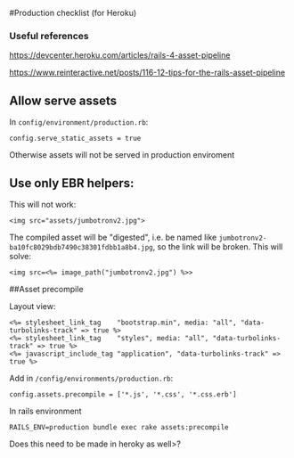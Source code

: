 #Production checklist (for Heroku)

### Useful references
https://devcenter.heroku.com/articles/rails-4-asset-pipeline

https://www.reinteractive.net/posts/116-12-tips-for-the-rails-asset-pipeline

## Allow serve assets
In `config/environment/production.rb`:
```
config.serve_static_assets = true
```
Otherwise assets will not be served in production enviroment

## Use only EBR helpers:
This will not work:
```
<img src="assets/jumbotronv2.jpg">
```
The compiled asset will be "digested", i.e. be named like `jumbotronv2-ba10fc8029bdb7490c38301fdbb1a8b4.jpg`, so the link will be broken. This will solve:
```
<img src=<%= image_path("jumbotronv2.jpg") %>>
```
##Asset precompile

Layout view:
```
<%= stylesheet_link_tag    "bootstrap.min", media: "all", "data-turbolinks-track" => true %>
<%= stylesheet_link_tag    "styles", media: "all", "data-turbolinks-track" => true %>
<%= javascript_include_tag "application", "data-turbolinks-track" => true %>
```
Add in `/config/environments/production.rb`:
```
config.assets.precompile = ['*.js', '*.css', '*.css.erb']
```

In rails environment
```
RAILS_ENV=production bundle exec rake assets:precompile
```
Does this need to be made in heroky as well>?
